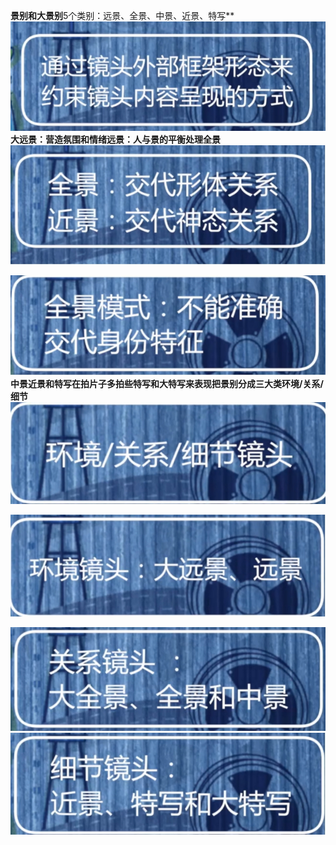 ****景别和大景别****5个类别：远景、全景、中景、近景、特写**
![](assets/wps32.jpg)**大远景：营造氛围和情绪****远景：人与景的平衡处理****全景**
![](assets/wps33.jpg)  

![](assets/wps34.jpg)  
**中景****近景和特写****在拍片子多拍些特写和大特写来表现****把景别分成三大类****环境/关系/细节**
![](assets/wps35.jpg)  

![](assets/wps36.jpg)  

![](assets/wps37.jpg)  
![](assets/wps38.jpg) 